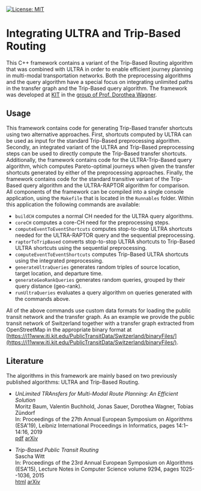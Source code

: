 [![License: MIT](https://img.shields.io/badge/License-MIT-yellow.svg)](https://opensource.org/licenses/MIT)

# Integrating ULTRA and Trip-Based Routing
This C++ framework contains a variant of the Trip-Based Routing algorithm that was combined with ULTRA in order to enable efficient journey planning in multi-modal transportation networks.
Both the preprocessing algorithms and the query algorithm have a special focus on integrating unlimited paths in the transfer graph and the Trip-Based query algorithm.
The framework was developed at [KIT](https://www.kit.edu) in the [group of Prof. Dorothea Wagner](https://i11www.iti.kit.edu/).

## Usage

This framework contains code for generating Trip-Based transfer shortcuts using two alternative approaches. First, shortcuts computed by ULTRA can be used as input for the standard Trip-Based preprocessing algorithm. Secondly, an integrated variant of the ULTRA and Trip-Based preprocessing steps can be used to directly compute the Trip-Based transfer shortcuts. Additionally, the framework contains code for the ULTRA-Trip-Based query algorithm, which computes Pareto-optimal journeys when given the transfer shortcuts generated by either of the preprocessing approaches. Finally, the framework contains code for the standard transitive variant of the Trip-Based query algorithm and the ULTRA-RAPTOR algorithm for comparison. All components of the framework can be compiled into a single console application, using the ``Makefile`` that is located in the ``Runnables`` folder. Within this application the following commands are available:

* ``buildCH`` computes a normal CH needed for the ULTRA query algorithms.
* ``coreCH`` computes a core-CH need for the preprocessing steps.
* ``computeEventToEventShortcuts`` computes stop-to-stop ULTRA shortcuts needed for the ULTRA-RAPTOR query and the sequential preprocessing.
* ``raptorToTripBased`` converts stop-to-stop ULTRA shortcuts to Trip-Based ULTRA shortcuts using the sequential preprocessing.
* ``computeEventToEventShortcuts`` computes Trip-Based ULTRA shortcuts using the integrated preprocessing.
* ``generateUltraQueries`` generates random triples of source location, target location, and departure time.
* ``generateGeoRankQueries`` generates random queries, grouped by their query distance (geo-rank).
* ``runUltraQueries`` evaluates a query algorithm on queries generated with the commands above.

All of the above commands use custom data formats for loading the public transit network and the transfer graph. As an example we provide the public transit network of Switzerland together with a transfer graph extracted from OpenStreetMap in the appropriate binary format at [https://i11www.iti.kit.edu/PublicTransitData/Switzerland/binaryFiles/](https://i11www.iti.kit.edu/PublicTransitData/Switzerland/binaryFiles/).

## Literature

The algorithms in this framework are mainly based on two previously published algorithms: ULTRA and Trip-Based Routing.

* *UnLimited TRAnsfers for Multi-Modal Route Planning: An Efficient Solution*  
  Moritz Baum, Valentin Buchhold, Jonas Sauer, Dorothea Wagner, Tobias Zündorf  
  In: Proceedings of the 27th Annual European Symposium on Algorithms (ESA'19), Leibniz International Proceedings in Informatics, pages 14:1–14:16, 2019  
  [pdf](https://drops.dagstuhl.de/opus/volltexte/2019/11135/pdf/LIPIcs-ESA-2019-14.pdf) [arXiv](https://arxiv.org/abs/1906.04832)

* *Trip-Based Public Transit Routing*  
  Sascha Witt  
  In: Proceedings of the 23rd Annual European Symposium on Algorithms (ESA'15), Lecture Notes in Computer Science volume 9294, pages 1025--1036, 2015  
  [html](https://link.springer.com/chapter/10.1007/978-3-662-48350-3_85) [arXiv](https://arxiv.org/pdf/1504.07149)

